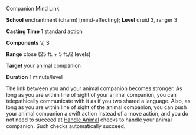 Companion Mind Link

**School** enchantment (charm) [mind-affecting]; **Level** druid 3, ranger 3

**Casting Time** 1 standard action

**Components** V, S

**Range** close (25 ft. + 5 ft./2 levels)

**Target** your [animal](/pathfinderRPG/prd/monsters/creatureTypes.html#_animal) companion

**Duration** 1 minute/level

The link between you and your animal companion becomes stronger. As long as you are within line of sight of your animal companion, you can telepathically communicate with it as if you two shared a language. Also, as long as you are within line of sight of the animal companion, you can push your animal companion a swift action instead of a move action, and you do not need to succeed at [Handle Animal](/pathfinderRPG/prd/skills/handleAnimal.html#_handle-animal) checks to handle your animal companion. Such checks automatically succeed.

